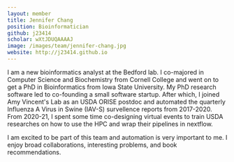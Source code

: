 ```yaml
---
layout: member
title: Jennifer Chang
position: Bioinformatician
github: j23414
scholar: wXtJDUQAAAAJ
image: /images/team/jennifer-chang.jpg
website: http://j23414.github.io
---
```


I am a new bioinformatics analyst at the Bedford lab. I co-majored in Computer Science and Biochemistry from Cornell College and went on to get a PhD in Bioinformatics from Iowa State University. My PhD research software led to co-founding a small software startup. After which, I joined Amy Vincent's Lab as an USDA ORISE postdoc and automated the quarterly Influenza A Virus in Swine (IAV-S) survellence reports from 2017-2020. From 2020-21, I spent some time co-designing virtual events to train USDA researches on how to use the HPC and wrap their pipelines in nextflow.

I am excited to be part of this team and automation is very important to me. I enjoy broad collaborations, interesting problems, and book recommendations.
